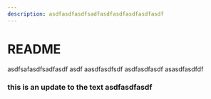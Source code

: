 ```yaml
---
description: asdfasdfasdfsadfasdfasdfasdfasdfasdf
---
```


# README

asdfsafasdfsadfasdf asdf aasdfasdfsdf asdfasdfasdf asasdfasdfdf

### this is an update to the text asdfasdfasdf
